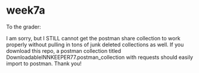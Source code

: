 # week7a

To the grader:

I am sorry, but I STILL cannot get the postman share collection to work properly without pulling in tons of junk deleted collections as well. If you download this repo, a postman collection titled DownloadableINNKEEPER77.postman_collection with requests should easily import to postman. Thank you!
